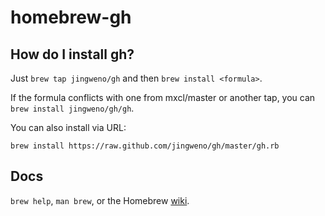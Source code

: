 homebrew-gh
===========

How do I install gh?
--------------------------------
Just `brew tap jingweno/gh` and then `brew install <formula>`.

If the formula conflicts with one from mxcl/master or another tap, you
can `brew install jingweno/gh/gh`.

You can also install via URL:

```
brew install https://raw.github.com/jingweno/gh/master/gh.rb
```

Docs
----
`brew help`, `man brew`, or the Homebrew [wiki](http://wiki.github.com/mxcl/homebrew).

